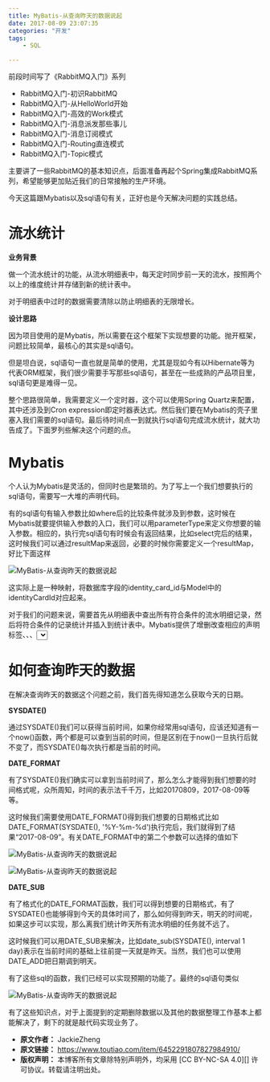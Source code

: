 ```yaml
---
title: MyBatis-从查询昨天的数据说起
date: 2017-08-09 23:07:35
categories: "开发"
tags:
	- SQL

---
```


前段时间写了《RabbitMQ入门》系列

 *  RabbitMQ入门-初识RabbitMQ
 *  RabbitMQ入门-从HelloWorld开始
 *  RabbitMQ入门-高效的Work模式
 *  RabbitMQ入门-消息派发那些事儿
 *  RabbitMQ入门-消息订阅模式
 *  RabbitMQ入门-Routing直连模式
 *  RabbitMQ入门-Topic模式

主要讲了一些RabbitMQ的基本知识点，后面准备再起个Spring集成RabbitMQ系列，希望能够更加贴近我们的日常接触的生产环境。  


今天这篇跟Mybatis以及sql语句有关，正好也是今天解决问题的实践总结。  


# 流水统计    #

**业务背景**  


做一个流水统计的功能，从流水明细表中，每天定时同步前一天的流水，按照两个以上的维度统计并存储到新的统计表中。  


对于明细表中过时的数据需要清除以防止明细表的无限增长。

**设计思路**

因为项目使用的是Mybatis，所以需要在这个框架下实现想要的功能。抛开框架，问题比较简单，最核心的其实是sql语句。

但是坦白说，sql语句一直也就是简单的使用，尤其是现如今有以Hibernate等为代表ORM框架，我们很少需要手写那些sql语句，甚至在一些成熟的产品项目里，sql语句更是难得一见。

整个思路很简单，我需要定义一个定时器，这个可以使用Spring Quartz来配置，其中还涉及到Cron expression即定时器表达式。然后我们要在Mybatis的壳子里塞入我们需要的sql语句。最后待时间点一到就执行sql语句完成流水统计，就大功告成了。下面罗列些解决这个问题的点。

# Mybatis    #

个人认为Mybatis是灵活的，但同时也是繁琐的。为了写上一个我们想要执行的sql语句，需要写一大堆的声明代码。  


有的sql语句有输入参数比如where后的比较条件就涉及到参数，这时候在Mybatis就要提供输入参数的入口，我们可以用parameterType来定义你想要的输入参数。相应的，执行完sql语句有时候会有返回结果，比如select完后的结果，这时候我们可以通过resultMap来返回，必要的时候你需要定义一个resultMap，好比下面这样

![MyBatis-从查询昨天的数据说起][MyBatis-]

这实际上是一种映射，将数据库字段的identity\_card\_id与Model中的identityCardId对应起来。

对于我们的问题来说，需要首先从明细表中查出所有符合条件的流水明细记录，然后将符合条件的记录统计并插入到统计表中。Mybatis提供了增删改查相应的声明标签<insert>、<delete>、<update>、<select>，需要执行的sql语句可以放在对应的标签中。

# 如何查询昨天的数据    #

在解决查询昨天的数据这个问题之前，我们首先得知道怎么获取今天的日期。

**SYSDATE()**

通过SYSDATE()我们可以获得当前时间，如果你经常用sql语句，应该还知道有一个now()函数，两个都是可以查到当前的时间，但是区别在于now()一旦执行后就不变了，而SYSDATE()每次执行都是当前的时间。

**DATE\_FORMAT**

有了SYSDATE()我们确实可以拿到当前时间了，那么怎么才能得到我们想要的时间格式呢，众所周知，时间的表示法千千万，比如20170809，2017-08-09等等。  


这时候我们需要使用DATE\_FORMAT()得到我们想要的日期格式比如DATE\_FORMAT(SYSDATE(), '%Y-%m-%d')执行完后，我们就得到了结果“2017-08-09”。有关DATE\_FORMAT中的第二个参数可以选择的值如下

![MyBatis-从查询昨天的数据说起][MyBatis- 1]

![MyBatis-从查询昨天的数据说起][MyBatis- 2]

**DATE\_SUB**  


有了格式化的DATE\_FORMAT函数，我们可以得到想要的日期格式，有了SYSDATE()也能够得到今天的具体时间了，那么如何得到昨天，明天的时间呢，如果这步可以实现，那么离我们统计昨天所有流水明细的任务就不远了。

这时候我们可以用DATE\_SUB来解决，比如date\_sub(SYSDATE(), interval 1 day)表示在当前时间的基础上往前提一天就是昨天。当然，我们也可以使用DATE\_ADD把日期调到明天。

有了这些sql的函数，我们已经可以实现预期的功能了。最终的sql语句类似

![MyBatis-从查询昨天的数据说起][MyBatis- 3]

有了这些知识点，对于上面提到的定期删除数据以及其他的数据整理工作基本上都能解决了，剩下的就是敲代码实现业务了。


[MyBatis-]: /pro/os/crawler/7JZ7-F3MJ-EV3Q.jpg
[MyBatis- 1]: /pro/os/crawler/ZMZ6-V37J-EVUI.jpg
[MyBatis- 2]: /pro/os/crawler/77ZN-7ZVV-VNYR.jpg
[MyBatis- 3]: /pro/os/crawler/AJFM-QFNN-NYVY.jpg
 *  **原文作者：** JackieZheng
 *  **原文链接：** https://www.toutiao.com/item/6452291807827984910/
 *  **版权声明：** 本博客所有文章除特别声明外，均采用 [CC BY-NC-SA 4.0][] 许可协议。转载请注明出处。